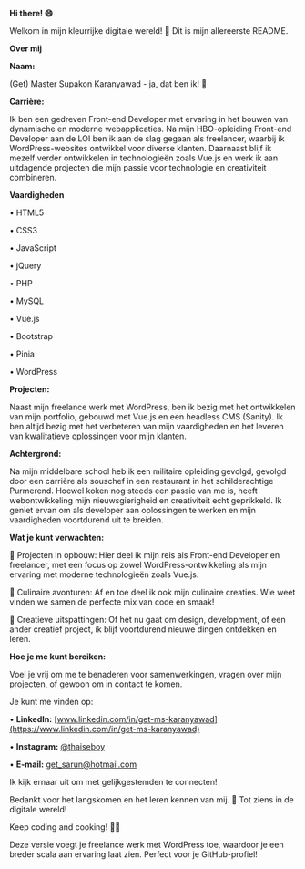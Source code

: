 
**Hi there! 😄**

  

Welkom in mijn kleurrijke digitale wereld! 🚀 Dit is mijn allereerste README.

  

**Over mij**

  

**Naam:**

(Get) Master Supakon Karanyawad - ja, dat ben ik! 🌟

  

**Carrière:**

Ik ben een gedreven Front-end Developer met ervaring in het bouwen van dynamische en moderne webapplicaties. Na mijn HBO-opleiding Front-end Developer aan de LOI ben ik aan de slag gegaan als freelancer, waarbij ik WordPress-websites ontwikkel voor diverse klanten. Daarnaast blijf ik mezelf verder ontwikkelen in technologieën zoals Vue.js en werk ik aan uitdagende projecten die mijn passie voor technologie en creativiteit combineren.

  

**Vaardigheden**

  

•  HTML5

•  CSS3

•  JavaScript

•  jQuery

•  PHP

•  MySQL

•  Vue.js

•  Bootstrap

•  Pinia

•  WordPress

  

**Projecten:**

Naast mijn freelance werk met WordPress, ben ik bezig met het ontwikkelen van mijn portfolio, gebouwd met Vue.js en een headless CMS (Sanity). Ik ben altijd bezig met het verbeteren van mijn vaardigheden en het leveren van kwalitatieve oplossingen voor mijn klanten.

  

**Achtergrond:**

Na mijn middelbare school heb ik een militaire opleiding gevolgd, gevolgd door een carrière als souschef in een restaurant in het schilderachtige Purmerend. Hoewel koken nog steeds een passie van me is, heeft webontwikkeling mijn nieuwsgierigheid en creativiteit echt geprikkeld. Ik geniet ervan om als developer aan oplossingen te werken en mijn vaardigheden voortdurend uit te breiden.

  

**Wat je kunt verwachten:**

  

🚧 Projecten in opbouw: Hier deel ik mijn reis als Front-end Developer en freelancer, met een focus op zowel WordPress-ontwikkeling als mijn ervaring met moderne technologieën zoals Vue.js.

  

🍳 Culinaire avonturen: Af en toe deel ik ook mijn culinaire creaties. Wie weet vinden we samen de perfecte mix van code en smaak!

  

🎨 Creatieve uitspattingen: Of het nu gaat om design, development, of een ander creatief project, ik blijf voortdurend nieuwe dingen ontdekken en leren.

  

**Hoe je me kunt bereiken:**

  

Voel je vrij om me te benaderen voor samenwerkingen, vragen over mijn projecten, of gewoon om in contact te komen.

Je kunt me vinden op:

  

•  **LinkedIn:** [www.linkedin.com/in/get-ms-karanyawad](https://www.linkedin.com/in/get-ms-karanyawad)

•  **Instagram:** [@thaiseboy](https://www.instagram.com/thaiseboy)

•  **E-mail:** get_sarun@hotmail.com

  

Ik kijk ernaar uit om met gelijkgestemden te connecten!

  

Bedankt voor het langskomen en het leren kennen van mij. 🌈 Tot ziens in de digitale wereld!

  

Keep coding and cooking! 🚀🍲

  

Deze versie voegt je freelance werk met WordPress toe, waardoor je een breder scala aan ervaring laat zien. Perfect voor je GitHub-profiel!
